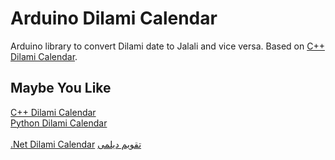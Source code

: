 
# Arduino Dilami Calendar
Arduino library to convert Dilami date to Jalali and vice versa. Based on [C++ Dilami Calendar](https://github.com/LordArma/Dilami-Calendar-C-).

## Maybe You Like
[C++ Dilami Calendar](https://github.com/LordArma/Dilami-Calendar-C-)
<br/>
[Python Dilami Calendar](https://github.com/Jangal/python-dilami-calendar)
<br/>
<br/>
[.Net Dilami Calendar](https://github.com/Jangal/Dilami-Calendar-.Net)
[تقویم دیلمی](http://giltime.ir)
